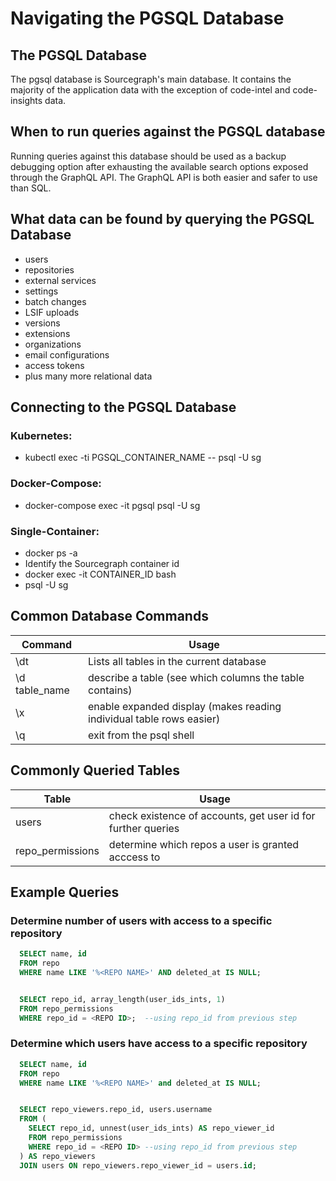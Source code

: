 # Navigating the PGSQL Database

## The PGSQL Database

The pgsql database is Sourcegraph's main database. It contains the majority of the application data with the exception of code-intel and code-insights data.

## When to run queries against the PGSQL database

Running queries against this database should be used as a backup debugging option after exhausting the available search options exposed through the GraphQL API. The GraphQL API is both easier and safer to use than SQL.

## What data can be found by querying the PGSQL Database

- users
- repositories
- external services
- settings
- batch changes
- LSIF uploads
- versions
- extensions
- organizations
- email configurations
- access tokens
- plus many more relational data

## Connecting to the PGSQL Database

### Kubernetes:

- kubectl exec -ti PGSQL_CONTAINER_NAME -- psql -U sg

### Docker-Compose:

- docker-compose exec -it pgsql psql -U sg

### Single-Container:

- docker ps -a
- Identify the Sourcegraph container id
- docker exec -it CONTAINER_ID bash
- psql -U sg

## Common Database Commands

| Command       | Usage                                                                |
| ------------- | -------------------------------------------------------------------- |
| \dt           | Lists all tables in the current database                             |
| \d table_name | describe a table (see which columns the table contains)              |
| \x            | enable expanded display (makes reading individual table rows easier) |
| \q            | exit from the psql shell                                             |

## Commonly Queried Tables

| Table            | Usage                                                        |
| ---------------- | ------------------------------------------------------------ |
| users            | check existence of accounts, get user id for further queries |
| repo_permissions | determine which repos a user is granted acccess to           |

## Example Queries

### Determine number of users with access to a specific repository

```sql
  SELECT name, id
  FROM repo
  WHERE name LIKE '%<REPO NAME>' AND deleted_at IS NULL;


  SELECT repo_id, array_length(user_ids_ints, 1)
  FROM repo_permissions
  WHERE repo_id = <REPO ID>;  --using repo_id from previous step
```

### Determine which users have access to a specific repository

```sql
  SELECT name, id
  FROM repo
  WHERE name LIKE '%<REPO NAME>' and deleted_at IS NULL;


  SELECT repo_viewers.repo_id, users.username
  FROM (
    SELECT repo_id, unnest(user_ids_ints) AS repo_viewer_id
    FROM repo_permissions
    WHERE repo_id = <REPO ID> --using repo_id from previous step
  ) AS repo_viewers
  JOIN users ON repo_viewers.repo_viewer_id = users.id;
```
